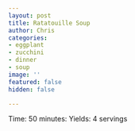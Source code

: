 ```yaml
---
layout: post
title: Ratatouille Soup
author: Chris
categories:
- eggplant
- zucchini
- dinner
- soup
image: ''
featured: false
hidden: false

---
```

Time: 50 minutes: Yields: 4 servings